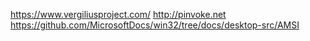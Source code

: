 https://www.vergiliusproject.com/
http://pinvoke.net
https://github.com/MicrosoftDocs/win32/tree/docs/desktop-src/AMSI
